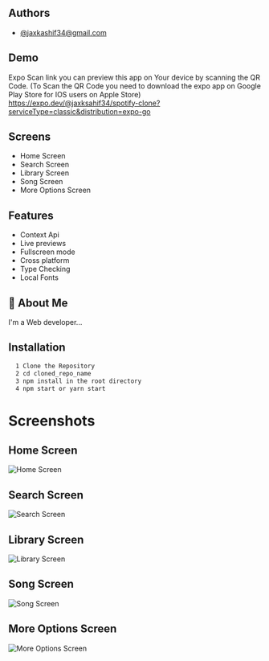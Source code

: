 
## Authors

- [@jaxkashif34@gmail.com](https://github.com/jaxkashif34)


## Demo
Expo Scan link you can preview this app on Your device by scanning the QR Code.
(To Scan the QR Code you need to download the expo app on Google Play Store for IOS users on Apple Store)
https://expo.dev/@jaxksahif34/spotify-clone?serviceType=classic&distribution=expo-go

## Screens

- Home Screen
- Search Screen
- Library Screen
- Song Screen
- More Options Screen



## Features

- Context Api
- Live previews
- Fullscreen mode
- Cross platform
- Type Checking
- Local Fonts



## 🚀 About Me
I'm a Web developer...


## Installation

```bash
  1 Clone the Repository
  2 cd cloned_repo_name
  3 npm install in the root directory
  4 npm start or yarn start
```
    
# Screenshots
## Home Screen
![Home Screen ](./screenshots/home.jpg)

## Search Screen 
![Search Screen ](./screenshots/search.jpg)

## Library Screen
![Library Screen ](./screenshots/library.jpg)

## Song Screen
![Song Screen ](./screenshots/song.jpg)

## More Options Screen
![More Options Screen ](./screenshots/more.jpg)

